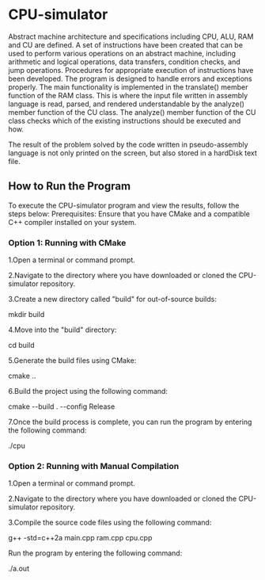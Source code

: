 # CPU-simulator

Abstract machine architecture and specifications including CPU, ALU, RAM and CU are defined. A set of instructions have been created that can be used to perform various operations on an abstract machine, including arithmetic and logical operations, data transfers, condition checks, and jump operations. Procedures for appropriate execution of instructions have been developed. The program is designed to handle errors and exceptions properly. The main functionality is implemented in the translate() member function of the RAM class. This is where the input file written in assembly language is read, parsed, and rendered understandable by the analyze() member function of the CU class. The analyze() member function of the CU class checks which of the existing instructions should be executed and how.

The result of the problem solved by the code written in pseudo-assembly language is not only printed on the screen, but also stored in a hardDisk text file.

 ## How to Run the Program
 
To execute the CPU-simulator program and view the results, follow the steps below:
Prerequisites: Ensure that you have CMake and a compatible C++ compiler installed on your system.

### Option 1: Running with CMake
1.Open a terminal or command prompt.

2.Navigate to the directory where you have downloaded or cloned the CPU-simulator repository.

3.Create a new directory called "build" for out-of-source builds:


mkdir build

4.Move into the "build" directory:


cd build

5.Generate the build files using CMake:


cmake ..

6.Build the project using the following command:


cmake --build . --config Release

7.Once the build process is complete, you can run the program by entering the following command:


./cpu

### Option 2: Running with Manual Compilation
1.Open a terminal or command prompt.

2.Navigate to the directory where you have downloaded or cloned the CPU-simulator repository.

3.Compile the source code files using the following command:

g++ -std=c++2a main.cpp ram.cpp cpu.cpp

Run the program by entering the following command:

./a.out

